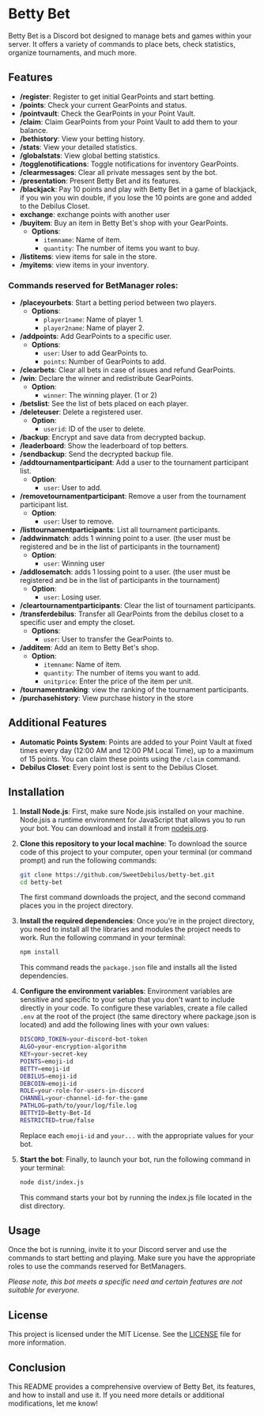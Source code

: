 # Betty Bet

   Betty Bet is a Discord bot designed to manage bets and games within your server. It offers a variety of commands to place bets, check statistics, organize tournaments, and much more.

## Features

- **/register**: Register to get initial GearPoints and start betting.
- **/points**: Check your current GearPoints and status.
- **/pointvault**: Check the GearPoints in your Point Vault.
- **/claim**: Claim GearPoints from your Point Vault to add them to your balance.
- **/bethistory**: View your betting history.
- **/stats**: View your detailed statistics.
- **/globalstats**: View global betting statistics.
- **/togglenotifications**: Toggle notifications for inventory GearPoints.
- **/clearmessages**: Clear all private messages sent by the bot.
- **/presentation**: Present Betty Bet and its features.
- **/blackjack**: Pay 10 points and play with Betty Bet in a game of blackjack, if you win you win double, if you lose the 10 points are gone and added to the Debilus Closet.
- **exchange**: exchange points with another user
- **/buyitem**: Buy an item in Betty Bet's shop with your GearPoints.
  - **Options**:
    - `itemname`: Name of item.
    - `quantity`: The number of items you want to buy.
- **/listitems**: view items for sale in the store.
- **/myitems**: view items in your inventory.

### Commands reserved for **BetManager** roles:

- **/placeyourbets**: Start a betting period between two players.
  - **Options**:
    - `player1name`: Name of player 1.
    - `player2name`: Name of player 2.
- **/addpoints**: Add GearPoints to a specific user.
  - **Options**:
    - `user`: User to add GearPoints to.
    - `points`: Number of GearPoints to add.
- **/clearbets**: Clear all bets in case of issues and refund GearPoints.
- **/win**: Declare the winner and redistribute GearPoints.
  - **Option**:
    - `winner`: The winning player. (1 or 2)
- **/betslist**: See the list of bets placed on each player.
- **/deleteuser**: Delete a registered user.
  - **Option**:
    - `userid`: ID of the user to delete.
- **/backup**: Encrypt and save data from decrypted backup.
- **/leaderboard**: Show the leaderboard of top betters.
- **/sendbackup**: Send the decrypted backup file.
- **/addtournamentparticipant**: Add a user to the tournament participant list.
  - **Option**:
    - `user`: User to add.
- **/removetournamentparticipant**: Remove a user from the tournament participant list.
  - **Option**:
    - `user`: User to remove.
- **/listtournamentparticipants**: List all tournament participants.
- **/addwinmatch**: adds 1 winning point to a user. (the user must be registered and be in the list of participants in the tournament)
  - **Option**:
    - `user`: Winning user
- **/addlosematch**: adds 1 lossing point to a user. (the user must be registered and be in the list of participants in the tournament)
  - **Option**:
    - `user`: Losing user.
- **/cleartournamentparticipants**: Clear the list of tournament participants.
- **/transferdebilus**: Transfer all GearPoints from the debilus closet to a specific user and empty the closet.
  - **Options**:
    - `user`: User to transfer the GearPoints to.
- **/additem**: Add an item to Betty Bet's shop.
  - **Option**:
    - `itemname`: Name of item.
    - `quantity`: The number of items you want to add.
    - `unitprice`: Enter the price of the item per unit.
- **/tournamentranking**: view the ranking of the tournament participants.
- **/purchasehistory**: View purchase history in the store

## Additional Features

- **Automatic Points System**: Points are added to your Point Vault at fixed times every day (12:00 AM and 12:00 PM Local Time), up to a maximum of 15 points. You can claim these points using the `/claim` command.
- **Debilus Closet**: Every point lost is sent to the Debilus Closet. 
      
## Installation

1. **Install Node.js**:
   First, make sure Node.jsis installed on your machine. Node.jsis a runtime environment for JavaScript that allows you to run your bot. You can download and install it from [nodejs.org](https://nodejs.org/).

2. **Clone this repository to your local machine**:
   To download the source code of this project to your computer, open your terminal (or command prompt) and run the following commands:
   ```sh
   git clone https://github.com/SweetDebilus/betty-bet.git
   cd betty-bet
   ```
   The first command downloads the project, and the second command places you in the project directory.
   
3. **Install the required dependencies**:
   Once you're in the project directory, you need to install all the libraries and modules the project needs to work. Run the following command in your terminal:
   ```sh
   npm install
   ```
   This command reads the `package.json` file and installs all the listed dependencies.
   
4. **Configure the environment variables**:
   Environment variables are sensitive and specific to your setup that you don't want to include directly in your code. To configure these variables, create a file called `.env` at the root of the project (the same directory where package.json is located) and add the following lines with your own values:
   ```sh
   DISCORD_TOKEN=your-discord-bot-token
   ALGO=your-encryption-algorithm
   KEY=your-secret-key
   POINTS=emoji-id
   BETTY=emoji-id
   DEBILUS=emoji-id
   DEBCOIN=emoji-id
   ROLE=your-role-for-users-in-discord
   CHANNEL=your-channel-id-for-the-game
   PATHLOG=path/to/your/log/file.log
   BETTYID=Betty-Bet-Id
   RESTRICTED=true/false
   ```
   Replace each `emoji-id` and `your...` with the appropriate values for your bot.

5. **Start the bot**:
   Finally, to launch your bot, run the following command in your terminal:
   ```sh
   node dist/index.js
   ```
   This command starts your bot by running the index.js file located in the dist directory.

## Usage

   Once the bot is running, invite it to your Discord server and use the commands to start betting and playing. Make sure you have the appropriate roles to use the commands reserved for BetManagers.

   *Please note, this bot meets a specific need and certain features are not suitable for everyone.*

## License

   This project is licensed under the MIT License. See the [LICENSE](LICENSE) file for more information.

## Conclusion

   This README provides a comprehensive overview of Betty Bet, its features, and how to install and use it. If you need more details or additional modifications, let me know!
